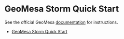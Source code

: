 GeoMesa Storm Quick Start
============================

See the official GeoMesa [documentation](http://geomesa.org/documentation/tutorials) for instructions.

* [GeoMesa Storm Quick Start](https://www.geomesa.org/documentation/stable/tutorials/geomesa-quickstart-storm.html)
